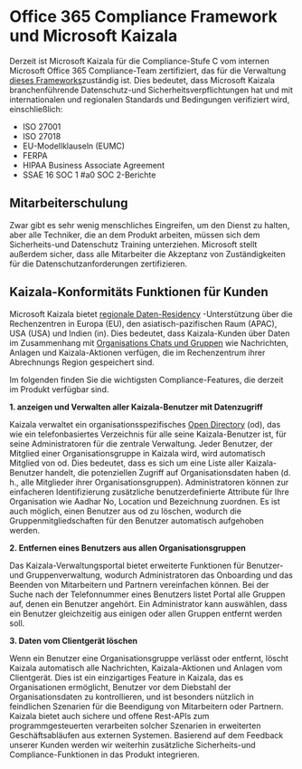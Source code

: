 # <a name="office-365-compliance-framework-and-microsoft-kaizala"></a>Office 365 Compliance Framework und Microsoft Kaizala

Derzeit ist Microsoft Kaizala für die Compliance-Stufe C vom internen Microsoft Office 365 Compliance-Team zertifiziert, das für die Verwaltung [dieses Frameworks](https://download.microsoft.com/download/B/2/7/B27B3EF3-8849-4C18-8BA4-5AD755728620/Compliance%20Framework_customer%20guidance.pdf)zuständig ist. Dies bedeutet, dass Microsoft Kaizala branchenführende Datenschutz-und Sicherheitsverpflichtungen hat und mit internationalen und regionalen Standards und Bedingungen verifiziert wird, einschließlich:

- ISO 27001
- ISO 27018
- EU-Modellklauseln (EUMC)
- FERPA
- HIPAA Business Associate Agreement
- SSAE 16 SOC 1 #a0 SOC 2-Berichte

## <a name="employee-training"></a>Mitarbeiterschulung

Zwar gibt es sehr wenig menschliches Eingreifen, um den Dienst zu halten, aber alle Techniker, die an dem Produkt arbeiten, müssen sich dem Sicherheits-und Datenschutz Training unterziehen. Microsoft stellt außerdem sicher, dass alle Mitarbeiter die Akzeptanz von Zuständigkeiten für die Datenschutzanforderungen zertifizieren. 

## <a name="kaizala-compliance-features-for-customers"></a>Kaizala-Konformitäts Funktionen für Kunden

Microsoft Kaizala bietet [regionale Daten-Residency](dataresidency.md) -Unterstützung über die Rechenzentren in Europa (EU), den asiatisch-pazifischen Raum (APAC), USA (USA) und Indien (in). Dies bedeutet, dass Kaizala-Kunden über Daten im Zusammenhang mit [Organisations Chats und Gruppen](https://support.office.com/article/organization-chats-and-groups-in-kaizala-c8a7855c-d232-4914-811c-f6708734dcc3) wie Nachrichten, Anlagen und Kaizala-Aktionen verfügen, die im Rechenzentrum ihrer Abrechnungs Region gespeichert sind.

Im folgenden finden Sie die wichtigsten Compliance-Features, die derzeit im Produkt verfügbar sind. 

**1. anzeigen und Verwalten aller Kaizala-Benutzer mit Datenzugriff**

Kaizala verwaltet ein organisationsspezifisches [Open Directory](https://docs.microsoft.com/office365/kaizala/set-up-directory) (od), das wie ein telefonbasiertes Verzeichnis für alle seine Kaizala-Benutzer ist, für seine Administratoren für die zentrale Verwaltung. Jeder Benutzer, der Mitglied einer Organisationsgruppe in Kaizala wird, wird automatisch Mitglied von od. Dies bedeutet, dass es sich um eine Liste aller Kaizala-Benutzer handelt, die potenziellen Zugriff auf Organisationsdaten haben (d. h., alle Mitglieder ihrer Organisationsgruppen). Administratoren können zur einfacheren Identifizierung zusätzliche benutzerdefinierte Attribute für Ihre Organisation wie Aadhar No, Location und Bezeichnung zuordnen. Es ist auch möglich, einen Benutzer aus od zu löschen, wodurch die Gruppenmitgliedschaften für den Benutzer automatisch aufgehoben werden.

**2. Entfernen eines Benutzers aus allen Organisationsgruppen** 

Das Kaizala-Verwaltungsportal bietet erweiterte Funktionen für Benutzer-und Gruppenverwaltung, wodurch Administratoren das Onboarding und das Beenden von Mitarbeitern und Partnern vereinfachen können. Bei der Suche nach der Telefonnummer eines Benutzers listet Portal alle Gruppen auf, denen ein Benutzer angehört. Ein Administrator kann auswählen, dass ein Benutzer gleichzeitig aus einigen oder allen Gruppen entfernt werden soll. 

**3. Daten vom Clientgerät löschen**

Wenn ein Benutzer eine Organisationsgruppe verlässt oder entfernt, löscht Kaizala automatisch alle Nachrichten, Kaizala-Aktionen und Anlagen vom Clientgerät. Dies ist ein einzigartiges Feature in Kaizala, das es Organisationen ermöglicht, Benutzer vor dem Diebstahl der Organisationsdaten zu kontrollieren, und ist besonders nützlich in feindlichen Szenarien für die Beendigung von Mitarbeitern oder Partnern. Kaizala bietet auch sichere und offene Rest-APIs zum programmgesteuerten verarbeiten solcher Szenarien in erweiterten Geschäftsabläufen aus externen Systemen. Basierend auf dem Feedback unserer Kunden werden wir weiterhin zusätzliche Sicherheits-und Compliance-Funktionen in das Produkt integrieren.

